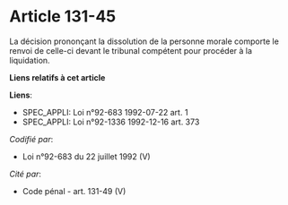 # Article 131-45

La décision prononçant la dissolution de la personne morale comporte le renvoi de celle-ci devant le tribunal compétent pour
procéder à la liquidation.

**Liens relatifs à cet article**

**Liens**:

  - SPEC_APPLI: Loi n°92-683 1992-07-22 art. 1
  - SPEC_APPLI: Loi n°92-1336 1992-12-16 art. 373

_Codifié par_:

  - Loi n°92-683 du 22 juillet 1992 (V)

_Cité par_:

  - Code pénal - art. 131-49 (V)
